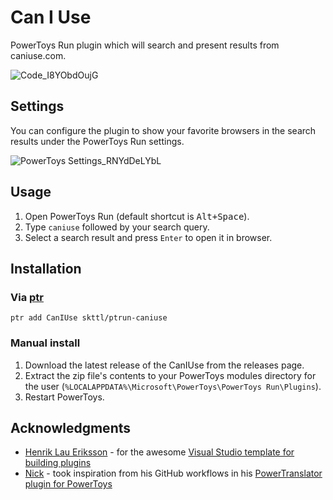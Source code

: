 # Can I Use

PowerToys Run plugin which will search and present results from caniuse.com.

![Code_I8YObdOujG](https://github.com/user-attachments/assets/0be4dcfc-7296-4e47-9701-097661f15425)

## Settings

You can configure the plugin to show your favorite browsers in the search results under the PowerToys Run settings.

![PowerToys Settings_RNYdDeLYbL](https://github.com/user-attachments/assets/5903a0ed-8ec0-4f1c-a081-6d533e0b81bb)

## Usage

1. Open PowerToys Run (default shortcut is <kbd>Alt+Space</kbd>).
2. Type `caniuse` followed by your search query.
3. Select a search result and press `Enter` to open it in browser.

## Installation

### Via [ptr](https://github.com/8LWXpg/ptr)

```shell
ptr add CanIUse skttl/ptrun-caniuse
```

### Manual install

1. Download the latest release of the CanIUse from the releases page.
2. Extract the zip file's contents to your PowerToys modules directory for the user (`%LOCALAPPDATA%\Microsoft\PowerToys\PowerToys Run\Plugins`).
3. Restart PowerToys.

## Acknowledgments

- [Henrik Lau Eriksson](https://github.com/hlaueriksson) - for the awesome [Visual Studio template for building plugins](https://github.com/hlaueriksson/Community.PowerToys.Run.Plugin.Templates)
- [Nick](https://github.com/N0I0C0K) - took inspiration from his GitHub workflows in his [PowerTranslator plugin for PowerToys](https://github.com/N0I0C0K/PowerTranslator)
